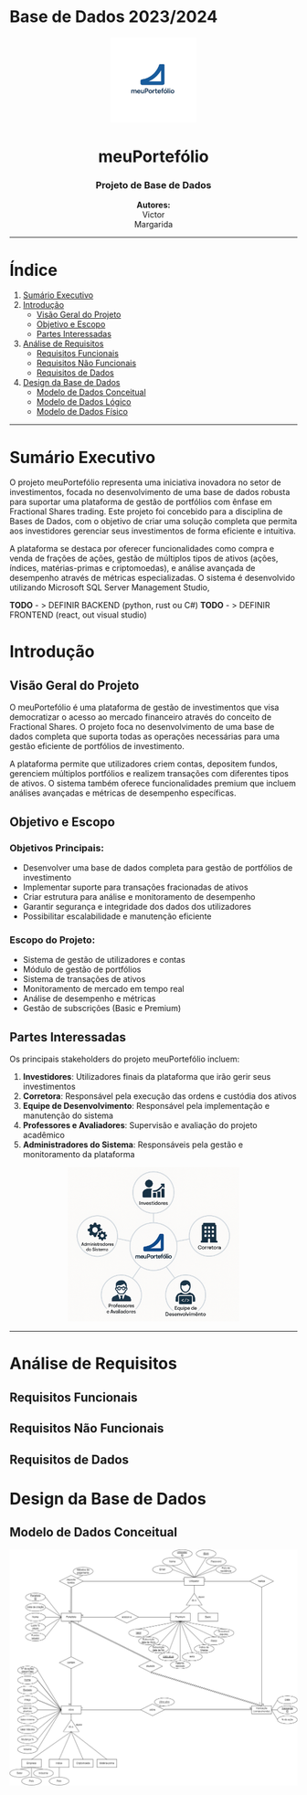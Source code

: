 # Base de Dados 2023/2024

<p align="center">
  <img src="img/meu_portefolio_logo.png" alt="meuPortefólio Logo" width="150"/>
</p>

<h1 align="center">meuPortefólio</h1>

<h3 align="center">Projeto de Base de Dados</h3>

<p align="center">
  <strong>Autores:</strong><br>
  Victor<br>
  Margarida
</p>

---

# Índice

1. [Sumário Executivo](#sumario-executivo)
2. [Introdução](#introducao)
   - [Visão Geral do Projeto](#visao-geral-do-projeto)
   - [Objetivo e Escopo](#objetivo-e-escopo)
   - [Partes Interessadas](#partes-interessadas)
3. [Análise de Requisitos](#analise-de-requisitos)
   - [Requisitos Funcionais](#requisitos-funcionais)
   - [Requisitos Não Funcionais](#requisitos-nao-funcionais)
   - [Requisitos de Dados](#requisitos-de-dados)
4. [Design da Base de Dados](#design-da-base-de-dados)
   - [Modelo de Dados Conceitual](#modelo-de-dados-conceitual)
   - [Modelo de Dados Lógico](#modelo-de-dados-logico)
   - [Modelo de Dados Físico](#modelo-de-dados-fisico)

---

# Sumário Executivo

O projeto meuPortefólio representa uma iniciativa inovadora no setor de investimentos, focada no desenvolvimento de uma base de dados robusta para suportar uma plataforma de gestão de portfólios com ênfase em Fractional Shares trading. Este projeto foi concebido para a disciplina de Bases de Dados, com o objetivo de criar uma solução completa que permita aos investidores gerenciar seus investimentos de forma eficiente e intuitiva.

A plataforma se destaca por oferecer funcionalidades como compra e venda de frações de ações, gestão de múltiplos tipos de ativos (ações, índices, matérias-primas e criptomoedas), e análise avançada de desempenho através de métricas especializadas. O sistema é desenvolvido utilizando Microsoft SQL Server Management Studio, 

**TODO** - > DEFINIR BACKEND (python, rust ou C#)
**TODO** - > DEFINIR FRONTEND (react, out visual studio)

# Introdução

## Visão Geral do Projeto

O meuPortefólio é uma plataforma de gestão de investimentos que visa democratizar o acesso ao mercado financeiro através do conceito de Fractional Shares. O projeto foca no desenvolvimento de uma base de dados completa que suporta todas as operações necessárias para uma gestão eficiente de portfólios de investimento.

A plataforma permite que utilizadores criem contas, depositem fundos, gerenciem múltiplos portfólios e realizem transações com diferentes tipos de ativos. O sistema também oferece funcionalidades premium que incluem análises avançadas e métricas de desempenho específicas.

## Objetivo e Escopo

### Objetivos Principais:
- Desenvolver uma base de dados completa para gestão de portfólios de investimento
- Implementar suporte para transações fracionadas de ativos
- Criar estrutura para análise e monitoramento de desempenho
- Garantir segurança e integridade dos dados dos utilizadores
- Possibilitar escalabilidade e manutenção eficiente

### Escopo do Projeto:
- Sistema de gestão de utilizadores e contas
- Módulo de gestão de portfólios
- Sistema de transações de ativos
- Monitoramento de mercado em tempo real
- Análise de desempenho e métricas
- Gestão de subscrições (Basic e Premium)

## Partes Interessadas


Os principais stakeholders do projeto meuPortefólio incluem:

1. **Investidores**: Utilizadores finais da plataforma que irão gerir seus investimentos
2. **Corretora**: Responsável pela execução das ordens e custódia dos ativos
3. **Equipe de Desenvolvimento**: Responsável pela implementação e manutenção do sistema
4. **Professores e Avaliadores**: Supervisão e avaliação do projeto acadêmico
5. **Administradores do Sistema**: Responsáveis pela gestão e monitoramento da plataforma

<div align="center">
  <img src="img/stakeholders.png" alt="Stakeholders do meuPortefólio" width="300"/>
</div>


---

# Análise de Requisitos

## Requisitos Funcionais

## Requisitos Não Funcionais

## Requisitos de Dados

# Design da Base de Dados

## Modelo de Dados Conceitual

<div align="center">
  <img src="img/chen_diagram.png" alt="Diagrama ER (Chen)" width="600"/>
</div>

